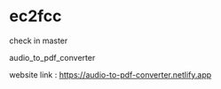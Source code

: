 # ec2fcc

check in master 

audio_to_pdf_converter

website link : https://audio-to-pdf-converter.netlify.app

